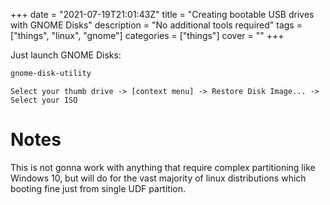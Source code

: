 +++
date = "2021-07-19T21:01:43Z"
title = "Creating bootable USB drives with GNOME Disks"
description = "No additional tools required"
tags = ["things", "linux", "gnome"]
categories = ["things"]
cover = ""
+++

Just launch GNOME Disks:
```sh
gnome-disk-utility
```

```Select your thumb drive -> [context menu] -> Restore Disk Image... -> Select your ISO```

# Notes
This is not gonna work with anything that require complex partitioning like Windows 10,
but will do for the vast majority of linux distributions which booting fine just from single UDF partition.